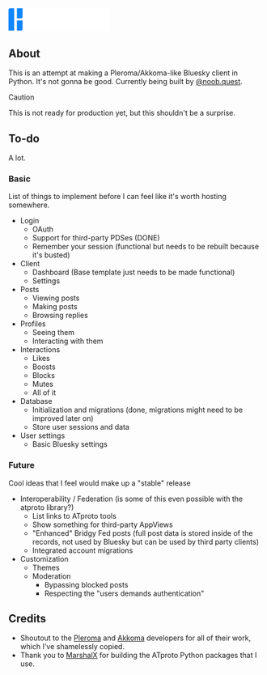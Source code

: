 <img src="meta/logo.png" alt="The Bluroma logo, containing three rectangles with one rounded corner each shaped to look like an uppercase B and the Bluroma name written in the Convection font beside it." width="200">

## About
This is an attempt at making a Pleroma/Akkoma-like Bluesky client in Python. It's not gonna be good. Currently being built by [@noob.quest](https://bsky.app/profile/noob.quest).
> [!CAUTION]
> This is not ready for production yet, but this shouldn't be a surprise.

## To-do
A lot.

### Basic
List of things to implement before I can feel like it's worth hosting somewhere.
* Login
  * OAuth
  * Support for third-party PDSes (DONE)
  * Remember your session (functional but needs to be rebuilt because it's busted)
* Client
  * Dashboard (Base template just needs to be made functional)
  * Settings
* Posts
  * Viewing posts
  * Making posts
  * Browsing replies
* Profiles
  * Seeing them
  * Interacting with them
* Interactions
  * Likes
  * Boosts
  * Blocks
  * Mutes
  * All of it
* Database
  * Initialization and migrations (done, migrations might need to be improved later on)
  * Store user sessions and data
* User settings
  * Basic Bluesky settings

### Future
Cool ideas that I feel would make up a "stable" release
* Interoperability / Federation (is some of this even possible with the atproto library?)
  * List links to ATproto tools
  * Show something for third-party AppViews
  * "Enhanced" Bridgy Fed posts (full post data is stored inside of the records, not used by Bluesky but can be used by third party clients)
  * Integrated account migrations
* Customization
  * Themes
  * Moderation
    * Bypassing blocked posts
    * Respecting the "users demands authentication" 

## Credits
* Shoutout to the [Pleroma](https://pleroma.social) and [Akkoma](https://akkoma.social) developers for all of their work, which I've shamelessly copied.
* Thank you to [MarshalX](https://bsky.app/profile/marshal.dev) for building the ATproto Python packages that I use.